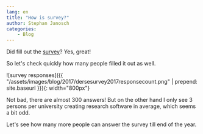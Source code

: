 ```yaml
---
lang: en
title: "How is survey?"
author: Stephan Janosch
categories: 
    - Blog
---
```


Did fill out the [survey](/blog/2017/10/19/survey-about-research-software-in-germany-2017.html)? Yes, great! 

So let's check quickly how many people filled it out as well.

![survey responses]({{ "/assets/images/blog/2017/dersesurvey2017responsecount.png" | prepend: site.baseurl }}){: width="800px"}

Not bad, there are almost 300 answers! But on the other hand I only see 3 persons per university creating research software in average, which seems a bit odd.
 
Let's see how many more people can answer the survey till end of the year. 


 
